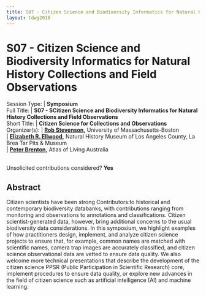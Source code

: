```yaml
---
title: S07 - Citizen Science and Biodiversity Informatics for Natural History Collections and Field Observations
layout: tdwg2018
---
```


# S07 - Citizen Science and Biodiversity Informatics for Natural History Collections and Field Observations

Session Type: | **Symposium**  
Full Title:   | **S07 - SCitizen Science and Biodiversity Informatics for Natural History Collections and Field Observations**  
Short Title:  | **Citizen Science for Collections and Observations**  
Organizer(s): | **[Rob Stevenson](mailto:rdstevenson10@gmail.com),** University of Massachusetts-Boston  
              | **[Elizabeth R. Ellwood](mailto:lellwood@tarpits.org),** Natural History Museum of Los Angeles County, La Brea Tar Pits & Museum  
              | **[Peter Brenton](mailto:Peter.Brenton@csiro.au),** Atlas of Living Australia  


<p><br />Unsolicited contributions considered? <strong>Yes</strong></p>

<!--
Number of 80 minute sessions requested. We will accommodate requests of more than one session as space and time allows. Individual talks may be 10 or 20 minutes in duration, subject to the number of Contributors:approved for any given session.  We are requesting 2, 80-minute sessions.
-->


## Abstract  

Citizen scientists have been strong Contributors:to historical and contemporary biodiversity databanks, with contributions ranging from monitoring and observations to annotations and classifications. Citizen scientist-generated data, however, bring additional concerns to the usual biodiversity data considerations. In this symposium, we highlight examples of how practitioners design, implement, and analyze citizen science projects to ensure that, for example, common names are matched with scientific names, camera trap images are accurately classified, and citizen science observational data are vetted to ensure data quality.  We also welcome more technical presentations that describe the development of the citizen science PPSR (Public Participation in Scientific Research) core, implement procedures to ensure data quality, or explore new advances in the field of citizen science such as artificial intelligence (AI) and machine learning.
